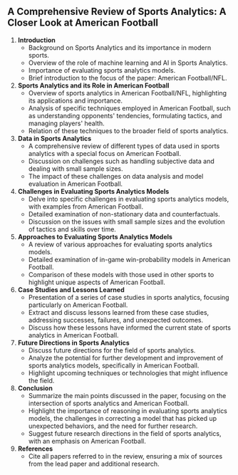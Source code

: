 ## A Comprehensive Review of Sports Analytics: A Closer Look at American Football

1.  **Introduction**
    -   Background on Sports Analytics and its importance in modern sports.
    -   Overview of the role of machine learning and AI in Sports Analytics.
    -   Importance of evaluating sports analytics models.
    -   Brief introduction to the focus of the paper: American Football/NFL.
2.  **Sports Analytics and its Role in American Football**
    -   Overview of sports analytics in American Football/NFL, highlighting its applications and importance.
    -   Analysis of specific techniques employed in American Football, such as understanding opponents' tendencies, formulating tactics, and managing players' health.
    -   Relation of these techniques to the broader field of sports analytics.
3.  **Data in Sports Analytics**
    -   A comprehensive review of different types of data used in sports analytics with a special focus on American Football.
    -   Discussion on challenges such as handling subjective data and dealing with small sample sizes.
    -   The impact of these challenges on data analysis and model evaluation in American Football.
4.  **Challenges in Evaluating Sports Analytics Models**
    -   Delve into specific challenges in evaluating sports analytics models, with examples from American Football.
    -   Detailed examination of non-stationary data and counterfactuals.
    -   Discussion on the issues with small sample sizes and the evolution of tactics and skills over time.
5.  **Approaches to Evaluating Sports Analytics Models**
    -   A review of various approaches for evaluating sports analytics models.
    -   Detailed examination of in-game win-probability models in American Football.
    -   Comparison of these models with those used in other sports to highlight unique aspects of American Football.
6.  **Case Studies and Lessons Learned**
    -   Presentation of a series of case studies in sports analytics, focusing particularly on American Football.
    -   Extract and discuss lessons learned from these case studies, addressing successes, failures, and unexpected outcomes.
    -   Discuss how these lessons have informed the current state of sports analytics in American Football.
7.  **Future Directions in Sports Analytics**
    -   Discuss future directions for the field of sports analytics.
    -   Analyze the potential for further development and improvement of sports analytics models, specifically in American Football.
    -   Highlight upcoming techniques or technologies that might influence the field.
8.  **Conclusion**
    -   Summarize the main points discussed in the paper, focusing on the intersection of sports analytics and American Football.
    -   Highlight the importance of reasoning in evaluating sports analytics models, the challenges in correcting a model that has picked up unexpected behaviors, and the need for further research.
    -   Suggest future research directions in the field of sports analytics, with an emphasis on American Football.
9.  **References**
    -   Cite all papers referred to in the review, ensuring a mix of sources from the lead paper and additional research.
